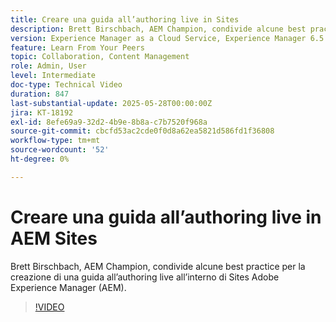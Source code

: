 ```yaml
---
title: Creare una guida all’authoring live in Sites
description: Brett Birschbach, AEM Champion, condivide alcune best practice per la creazione di una guida all’authoring live in Adobe Experience Manager Sites.
version: Experience Manager as a Cloud Service, Experience Manager 6.5
feature: Learn From Your Peers
topic: Collaboration, Content Management
role: Admin, User
level: Intermediate
doc-type: Technical Video
duration: 847
last-substantial-update: 2025-05-28T00:00:00Z
jira: KT-18192
exl-id: 8efe69a9-32d2-4b9e-8b8a-c7b7520f968a
source-git-commit: cbcfd53ac2cde0f0d8a62ea5821d586fd1f36808
workflow-type: tm+mt
source-wordcount: '52'
ht-degree: 0%

---
```


# Creare una guida all’authoring live in AEM Sites

Brett Birschbach, AEM Champion, condivide alcune best practice per la creazione di una guida all’authoring live all’interno di Sites Adobe Experience Manager (AEM).

>[!VIDEO](https://video.tv.adobe.com/v/3459572/?learn=on&enablevpops)
